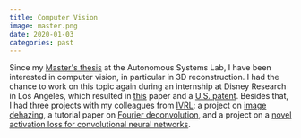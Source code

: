 ```yaml
---
title: Computer Vision
image: master.png
date: 2020-01-03
categories: past
---
```


Since my [Master's thesis](/assets/pdfs/FINALMasterThesisFD.pdf) at the Autonomous Systems Lab, I have been interested in computer vision, in particular in 3D reconstruction. I had the chance to work on this topic again during an internship at Disney Research in Los Angeles, which resulted in [this](/publications/ICIP2019.html) paper and a [U.S. patent](/publications/Mitchell2018.html). Besides that, I had three projects with my colleagues from [IVRL](https://www.epfl.ch/labs/ivrl/): a project on [image dehazing](/publciations/Duembgen2018.html), a tutorial paper on [Fourier deconvolution](/publications/ElHelou2018.html), and a project on a [novel activation loss for convolutional neural networks](/publications/ElHelou2020.html).
